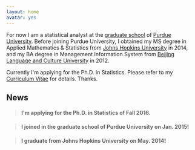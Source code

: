 ```yaml
---
layout: home
avatar: yes
---
```


For now I am a statistical analyst at the [graduate school](https://www.purdue.edu/gradschool/index.html) of [Purdue University](http://purdue.edu). Before joining Purdue University, I obtained my MS degree in Applied Mathematics & Statistics from [Johns Hopkins University](https://www.jhu.edu) in 2014, and my BA degree in Management Information System from [Beijing Language and Culture University](http://english.blcu.edu.cn) in 2012.

Currently I'm applying for the Ph.D. in Statistics. Please refer to my [Curriculum Vitae](http://bingjingle.github.io/cv.pdf) for details. Thanks.

## News

> #### I'm applying for the Ph.D. in Statistics of Fall 2016.

> #### I joined in the graduate school of Purdue University on Jan. 2015!

> #### I graduate from Johns Hopkins University on May. 2014!

